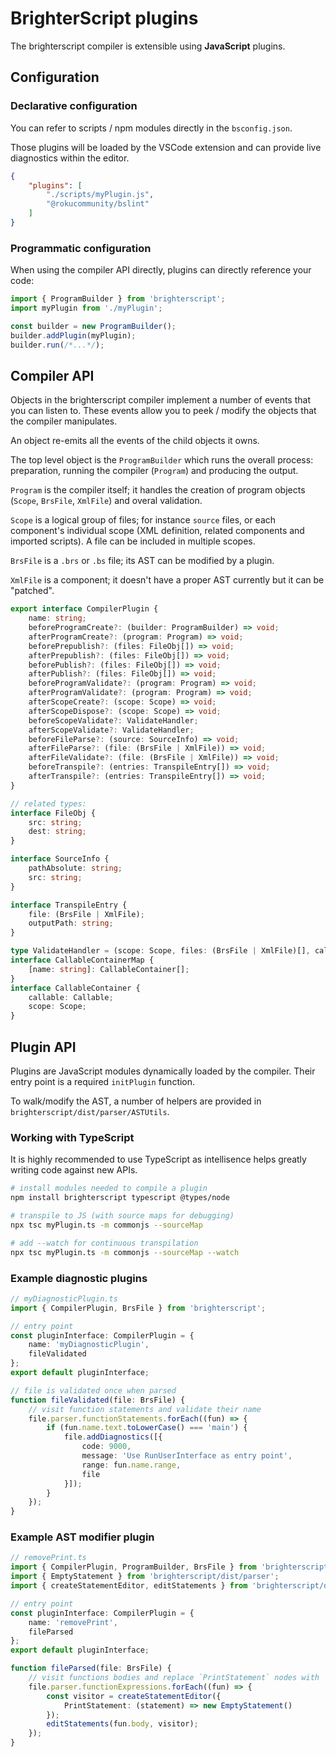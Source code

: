 # BrighterScript plugins

The brighterscript compiler is extensible using **JavaScript** plugins.

## Configuration

### Declarative configuration

You can refer to scripts / npm modules directly in the `bsconfig.json`.

Those plugins will be loaded by the VSCode extension and can provide live diagnostics within the editor.

```json
{
    "plugins": [
        "./scripts/myPlugin.js",
        "@rokucommunity/bslint"
    ]
}
```

### Programmatic configuration

When using the compiler API directly, plugins can directly reference your code:

```typescript
import { ProgramBuilder } from 'brighterscript';
import myPlugin from './myPlugin';

const builder = new ProgramBuilder();
builder.addPlugin(myPlugin);
builder.run(/*...*/);
```

## Compiler API

Objects in the brighterscript compiler implement a number of events that you can listen to. These events allow you to peek / modify the objects that the compiler manipulates.

An object re-emits all the events of the child objects it owns.

The top level object is the `ProgramBuilder` which runs the overall process: preparation, running the compiler (`Program`) and producing the output.

`Program` is the compiler itself; it handles the creation of program objects (`Scope`, `BrsFile`, `XmlFile`) and overal validation.

`Scope` is a logical group of files; for instance `source` files, or each component's individual scope (XML definition, related components and imported scripts). A file can be included in multiple scopes.

`BrsFile` is a `.brs` or `.bs` file; its AST can be modified by a plugin.

`XmlFile` is a component; it doesn't have a proper AST currently but it can be "patched".

```typescript
export interface CompilerPlugin {
    name: string;
    beforeProgramCreate?: (builder: ProgramBuilder) => void;
    afterProgramCreate?: (program: Program) => void;
    beforePrepublish?: (files: FileObj[]) => void;
    afterPrepublish?: (files: FileObj[]) => void;
    beforePublish?: (files: FileObj[]) => void;
    afterPublish?: (files: FileObj[]) => void;
    beforeProgramValidate?: (program: Program) => void;
    afterProgramValidate?: (program: Program) => void;
    afterScopeCreate?: (scope: Scope) => void;
    afterScopeDispose?: (scope: Scope) => void;
    beforeScopeValidate?: ValidateHandler;
    afterScopeValidate?: ValidateHandler;
    beforeFileParse?: (source: SourceInfo) => void;
    afterFileParse?: (file: (BrsFile | XmlFile)) => void;
    afterFileValidate?: (file: (BrsFile | XmlFile)) => void;
    beforeTranspile?: (entries: TranspileEntry[]) => void;
    afterTranspile?: (entries: TranspileEntry[]) => void;
}

// related types:
interface FileObj {
    src: string;
    dest: string;
}

interface SourceInfo {
    pathAbsolute: string;
    src: string;
}

interface TranspileEntry {
    file: (BrsFile | XmlFile);
    outputPath: string;
}

type ValidateHandler = (scope: Scope, files: (BrsFile | XmlFile)[], callables: CallableContainerMap) => void;
interface CallableContainerMap {
    [name: string]: CallableContainer[];
}
interface CallableContainer {
    callable: Callable;
    scope: Scope;
}
```

## Plugin API

Plugins are JavaScript modules dynamically loaded by the compiler. Their entry point is a required `initPlugin` function.

To walk/modify the AST, a number of helpers are provided in `brighterscript/dist/parser/ASTUtils`.

### Working with TypeScript

It is highly recommended to use TypeScript as intellisence helps greatly writing code against new APIs.

```bash
# install modules needed to compile a plugin
npm install brighterscript typescript @types/node

# transpile to JS (with source maps for debugging)
npx tsc myPlugin.ts -m commonjs --sourceMap

# add --watch for continuous transpilation
npx tsc myPlugin.ts -m commonjs --sourceMap --watch
```

### Example diagnostic plugins

```typescript
// myDiagnosticPlugin.ts
import { CompilerPlugin, BrsFile } from 'brighterscript';

// entry point
const pluginInterface: CompilerPlugin = {
    name: 'myDiagnosticPlugin',
    fileValidated
};
export default pluginInterface;

// file is validated once when parsed
function fileValidated(file: BrsFile) {
    // visit function statements and validate their name
    file.parser.functionStatements.forEach((fun) => {
        if (fun.name.text.toLowerCase() === 'main') {
            file.addDiagnostics([{
                code: 9000,
                message: 'Use RunUserInterface as entry point',
                range: fun.name.range,
                file
            }]);
        }
    });
}
```

### Example AST modifier plugin

```typescript
// removePrint.ts
import { CompilerPlugin, ProgramBuilder, BrsFile } from 'brighterscript';
import { EmptyStatement } from 'brighterscript/dist/parser';
import { createStatementEditor, editStatements } from 'brighterscript/dist/parser/ASTUtils';

// entry point
const pluginInterface: CompilerPlugin = {
    name: 'removePrint',
    fileParsed
};
export default pluginInterface;

function fileParsed(file: BrsFile) {
    // visit functions bodies and replace `PrintStatement` nodes with `EmptyStatement`
    file.parser.functionExpressions.forEach((fun) => {
        const visitor = createStatementEditor({
            PrintStatement: (statement) => new EmptyStatement()
        });
        editStatements(fun.body, visitor);
    });
}
```
